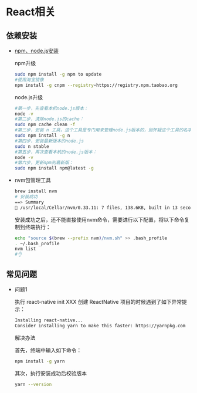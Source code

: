 # React相关

## 依赖安装

- [npm、node.js安装](https://nodejs.org/)

  npm升级

  ```bash
  sudo npm install -g npm to update
  #使用淘宝镜像
  npm install -g cnpm --registry=https://registry.npm.taobao.org
  ```

  node.js升级

  ```bash
  #第一步，先查看本机node.js版本：
  node -v
  #第二步，清除node.js的cache：
  sudo npm cache clean -f
  #第三步，安装 n 工具，这个工具是专门用来管理node.js版本的，别怀疑这个工具的名字，是他是他就是他，他的名字就是 "n"
  sudo npm install -g n
  #第四步，安装最新版本的node.js
  sudo n stable
  #第五步，再次查看本机的node.js版本：
  node -v
  #第六步，更新npm到最新版：
  sudo npm install npm@latest -g
  ```

- nvm包管理工具

  ```bash
  brew install nvm
  # 安装成功
  ==> Summary
  🍺 /usr/local/Cellar/nvm/0.33.11: 7 files, 138.6KB, built in 13 seconds
  ```

  安装成功之后，还不能直接使用nvm命令，需要进行以下配置，将以下命令复制到终端执行：

  ```bash
  echo "source $(brew --prefix nvm)/nvm.sh" >> .bash_profile
  . ~/.bash_profile
  nvm list
  #👌
  ```

## 常见问题

- 问题1

  执行 react-native init XXX 创建 ReactNative 项目的时候遇到了如下异常提示：

  ```bash
  Installing react-native...
  Consider installing yarn to make this faster: https://yarnpkg.com
  ```

  解决办法

  首先，终端中输入如下命令：

  ```bash
  npm install -g yarn 
  ```

  其次，执行安装成功后校验版本

  ```bash
  yarn --version
  ```